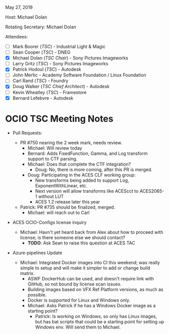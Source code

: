 May 27, 2019

Host: Michael Dolan

Rotating Secretary: Michael Dolan

Attendees:
  * [ ] Mark Boorer (_TSC_) - Industrial Light & Magic
  * [ ] Sean Cooper (_TSC_) - DNEG
  * [X] Michael Dolan (_TSC Chair_) - Sony Pictures Imageworks
  * [ ] Larry Gritz (_TSC_) - Sony Pictures Imageworks
  * [X] Patrick Hodoul (_TSC_) - Autodesk
  * [ ] John Mertic - Academy Software Foundation / Linux Foundation
  * [ ] Carl Rand (_TSC_) - Foundry
  * [X] Doug Walker (_TSC Chief Architect_) - Autodesk
  * [ ] Kevin Wheatley (_TSC_) - Framestore
  * [X] Bernard Lefebvre - Autodesk

# **OCIO TSC Meeting Notes**

* Pull Requests:
    - PR #750 nearing the 2 week mark, needs review.
        - Michael: Will review today
        - Bernard: Adds FixedFunction, Gamma, and Log transform support to CTF parsing.
        - Michael: Does that complete the CTF integration?
            - Doug: No, there is more coming, after this PR is merged.
        - Doug: Participating in the ACES CLF working group:
            - New transforms being added to support Log, ExponentWithLinear, etc.
            - Next version will allow transforms like ACEScct to ACES2065-1 without LUT
            - ACES 1.2 release later this year
    - Patrick: PR #735 should be finalized, merged.
        - Michael: will reach out to Carl

* ACES OCIO-Configs license inquiry
    - Michael: Havn't yet heard back from Alex about how to proceed with license; is 
               there someone else we should contact?
        - **TODO**: Ask Sean to raise this question at ACES TAC

* Azure-pipelines Update
    - Michael: Integrated Docker images into CI this weekend; was really simple to 
               setup and will make it simpler to add or change build matrix.
        - ASWF DockerHub can be used, and doesn't require link with GitHub, so not
          bound by license scan issues.
        - Building images based on VFX Ref Platform versions, as much as possible.
        - Docker is supported for Linux and Windows only.
        - Michael: Asks Patrick if he has a Windows Docker image as a starting point?
            - Patrick: Is working on Windows, so only has Linux images, but has bat
                       scripts that could be a starting point for setting up Windows
                       env. Will send them to Michael.
    
